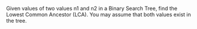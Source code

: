 Given values of two values n1 and n2 in a Binary Search Tree, find the Lowest Common Ancestor (LCA).  You may assume that both values exist in the tree.